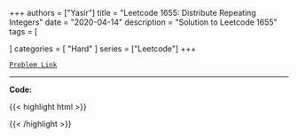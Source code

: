 
+++
authors = ["Yasir"]
title = "Leetcode 1655: Distribute Repeating Integers"
date = "2020-04-14"
description = "Solution to Leetcode 1655"
tags = [
    
]
categories = [
    "Hard"
]
series = ["Leetcode"]
+++



[`Problem Link`](https://leetcode.com/problems/distribute-repeating-integers/description/)

---

**Code:**

{{< highlight html >}}

{{< /highlight >}}

